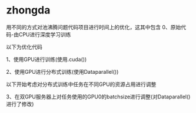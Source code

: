 # zhongda
用不同的方式对池沸腾问题代码项目进行时间上的优化，这其中包含
0、原始代码-由CPU进行深度学习训练

以下为优化代码

1、使用GPU进行训练(使用.cuda())

2、使用GPU进行分布式训练(使用Dataparallel())

以下开始考虑对分布式训练中任务在不同GPU的资源占用进行调整

3、在双GPU服务器上对任务使用的GPU0的batchsize进行调整(对Dataparallel()进行了修改)
